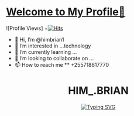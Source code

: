   
# [Welcome to My Profile👋](https://himbrian1.dev)
![Profile Views]
+[![Hits](https://hits.seeyoufarm.com/api/count/incr/badge.svg?url=https%3A%2F%2Fgithub.com%2Fhimbrian1&count_bg=%2379C83D&title_bg=%23555555&icon=adblock.svg&icon_color=%23E7E7E7&title=hits&edge_flat=false)](https://hits.seeyoufarm.com)



- 👋 Hi, I’m @himbrian1
- 👀 I’m interested in ...technology
- 🌱 I’m currently learning ...
- 💞️ I’m looking to collaborate on ...
- 📫 How to reach me ** +255718617770

<!--- 
himbrian1/himbrian1 is a ✨ special ✨ repository because its `README.md` (this file) appears on your GitHub profile.
You can click the Preview link to take a look at your changes.
--->
<h1 align="center"> HIM_.BRIAN  </h1>
<div align="center">
 <a href="https://git.io/typing-svg"><img src="https://readme-typing-svg.demolab.com?font=Black+Ops+One&size=50&pause=1000&color=1BAFBAFF&center=true&width=910&height=100&lines=+ THANKS FOR CHECKING MY PROFILE ;CHECK ME IN;INSTA him_.brian;MY WHATSAPP No +255718617770" alt="Typing SVG" /></a>
  </p>
  
